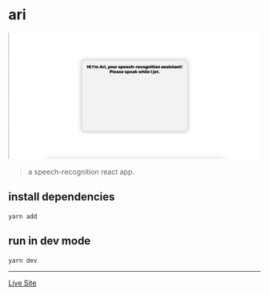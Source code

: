 # ari

![ari](https://github.com/ann-glitch/ari/blob/main/ari.png?raw=true)

> a speech-recognition react app.

## install dependencies

```
yarn add
```
## run in dev mode

```
yarn dev
```
---
[Live Site](https://dreamy-pika-785166.netlify.app/)




